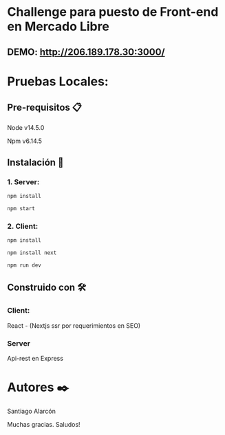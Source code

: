 # Challenge para puesto de Front-end en Mercado Libre

## DEMO: http://206.189.178.30:3000/



# Pruebas Locales:

## Pre-requisitos 📋

Node v14.5.0

Npm v6.14.5



## Instalación 🔧

### 1. Server:
```bash
npm install

npm start
```



### 2. Client:
```bash
npm install

npm install next

npm run dev
```


## Construido con 🛠️

### Client:
React - (Nextjs ssr por requerimientos en SEO)


### Server
Api-rest en Express


# Autores ✒️

Santiago Alarcón

Muchas gracias. Saludos!
